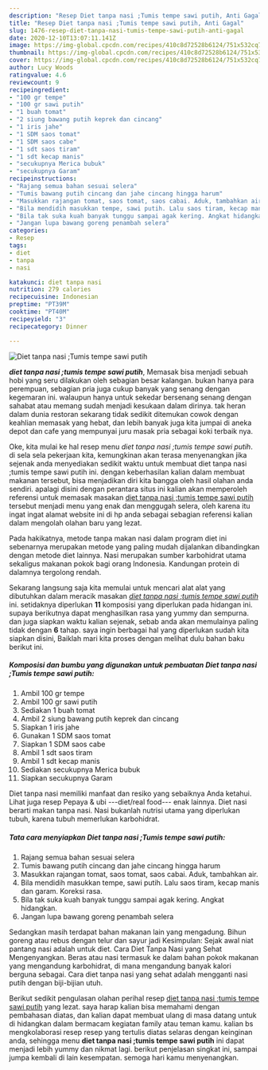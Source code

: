 ```yaml
---
description: "Resep Diet tanpa nasi ;Tumis tempe sawi putih, Anti Gagal"
title: "Resep Diet tanpa nasi ;Tumis tempe sawi putih, Anti Gagal"
slug: 1476-resep-diet-tanpa-nasi-tumis-tempe-sawi-putih-anti-gagal
date: 2020-12-10T13:07:11.141Z
image: https://img-global.cpcdn.com/recipes/410c8d72528b6124/751x532cq70/diet-tanpa-nasi-tumis-tempe-sawi-putih-foto-resep-utama.jpg
thumbnail: https://img-global.cpcdn.com/recipes/410c8d72528b6124/751x532cq70/diet-tanpa-nasi-tumis-tempe-sawi-putih-foto-resep-utama.jpg
cover: https://img-global.cpcdn.com/recipes/410c8d72528b6124/751x532cq70/diet-tanpa-nasi-tumis-tempe-sawi-putih-foto-resep-utama.jpg
author: Lucy Woods
ratingvalue: 4.6
reviewcount: 9
recipeingredient:
- "100 gr tempe"
- "100 gr sawi putih"
- "1 buah tomat"
- "2 siung bawang putih keprek dan cincang"
- "1 iris jahe"
- "1 SDM saos tomat"
- "1 SDM saos cabe"
- "1 sdt saos tiram"
- "1 sdt kecap manis"
- "secukupnya Merica bubuk"
- "secukupnya Garam"
recipeinstructions:
- "Rajang semua bahan sesuai selera"
- "Tumis bawang putih cincang dan jahe cincang hingga harum"
- "Masukkan rajangan tomat, saos tomat, saos cabai. Aduk, tambahkan air."
- "Bila mendidih masukkan tempe, sawi putih. Lalu saos tiram, kecap manis dan garam. Koreksi rasa."
- "Bila tak suka kuah banyak tunggu sampai agak kering. Angkat hidangkan."
- "Jangan lupa bawang goreng penambah selera"
categories:
- Resep
tags:
- diet
- tanpa
- nasi

katakunci: diet tanpa nasi 
nutrition: 279 calories
recipecuisine: Indonesian
preptime: "PT39M"
cooktime: "PT40M"
recipeyield: "3"
recipecategory: Dinner

---
```



![Diet tanpa nasi ;Tumis tempe sawi putih](https://img-global.cpcdn.com/recipes/410c8d72528b6124/751x532cq70/diet-tanpa-nasi-tumis-tempe-sawi-putih-foto-resep-utama.jpg)

<b><i>diet tanpa nasi ;tumis tempe sawi putih</i></b>, Memasak bisa menjadi sebuah hobi yang seru dilakukan oleh sebagian besar kalangan. bukan hanya para perempuan, sebagian pria juga cukup banyak yang senang dengan kegemaran ini. walaupun hanya untuk sekedar bersenang senang dengan sahabat atau memang sudah menjadi kesukaan dalam dirinya. tak heran dalam dunia restoran sekarang tidak sedikit ditemukan cowok dengan keahlian memasak yang hebat, dan lebih banyak juga kita jumpai di aneka depot dan cafe yang mempunyai juru masak pria sebagai koki terbaik nya.

Oke, kita mulai ke hal resep menu <i>diet tanpa nasi ;tumis tempe sawi putih</i>. di sela sela pekerjaan kita, kemungkinan akan terasa menyenangkan jika sejenak anda menyediakan sedikit waktu untuk membuat diet tanpa nasi ;tumis tempe sawi putih ini. dengan keberhasilan kalian dalam membuat makanan tersebut, bisa menjadikan diri kita bangga oleh hasil olahan anda sendiri. apalagi disini dengan perantara situs ini kalian akan memperoleh referensi untuk memasak masakan <u>diet tanpa nasi ;tumis tempe sawi putih</u> tersebut menjadi menu yang enak dan menggugah selera, oleh karena itu ingat ingat alamat website ini di hp anda sebagai sebagian referensi kalian dalam mengolah olahan baru yang lezat.

Pada hakikatnya, metode tanpa makan nasi dalam program diet ini sebenarnya merupakan metode yang paling mudah dijalankan dibandingkan dengan metode diet lainnya. Nasi merupakan sumber karbohidrat utama sekaligus makanan pokok bagi orang Indonesia. Kandungan protein di dalamnya tergolong rendah.


Sekarang langsung saja kita memulai untuk mencari alat alat yang dibutuhkan dalam meracik masakan <u><i>diet tanpa nasi ;tumis tempe sawi putih</i></u> ini. setidaknya diperlukan <b>11</b> komposisi yang diperlukan pada hidangan ini. supaya berikutnya dapat menghasilkan rasa yang yummy dan sempurna. dan juga siapkan waktu kalian sejenak, sebab anda akan memulainya paling tidak dengan <b>6</b> tahap. saya ingin berbagai hal yang diperlukan sudah kita siapkan disini, Baiklah mari kita proses dengan melihat dulu bahan baku berikut ini.

<!--inarticleads1-->

##### Komposisi dan bumbu yang digunakan untuk pembuatan Diet tanpa nasi ;Tumis tempe sawi putih:

1. Ambil 100 gr tempe
1. Ambil 100 gr sawi putih
1. Sediakan 1 buah tomat
1. Ambil 2 siung bawang putih keprek dan cincang
1. Siapkan 1 iris jahe
1. Gunakan 1 SDM saos tomat
1. Siapkan 1 SDM saos cabe
1. Ambil 1 sdt saos tiram
1. Ambil 1 sdt kecap manis
1. Sediakan secukupnya Merica bubuk
1. Siapkan secukupnya Garam


Diet tanpa nasi memiliki manfaat dan resiko yang sebaiknya Anda ketahui. Lihat juga resep Pepaya &amp; ubi ---diet/real food--- enak lainnya. Diet nasi berarti makan tanpa nasi. Nasi bukanlah nutrisi utama yang diperlukan tubuh, karena tubuh memerlukan karbohidrat. 

<!--inarticleads2-->

##### Tata cara menyiapkan Diet tanpa nasi ;Tumis tempe sawi putih:

1. Rajang semua bahan sesuai selera
1. Tumis bawang putih cincang dan jahe cincang hingga harum
1. Masukkan rajangan tomat, saos tomat, saos cabai. Aduk, tambahkan air.
1. Bila mendidih masukkan tempe, sawi putih. Lalu saos tiram, kecap manis dan garam. Koreksi rasa.
1. Bila tak suka kuah banyak tunggu sampai agak kering. Angkat hidangkan.
1. Jangan lupa bawang goreng penambah selera


Sedangkan masih terdapat bahan makanan lain yang mengadung. Bihun goreng atau rebus dengan telur dan sayur jadi Kesimpulan: Sejak awal niat pantang nasi adalah untuk diet. Cara Diet Tanpa Nasi yang Sehat Mengenyangkan. Beras atau nasi termasuk ke dalam bahan pokok makanan yang mengandung karbohidrat, di mana mengandung banyak kalori berguna sebagai. Cara diet tanpa nasi yang sehat adalah mengganti nasi putih dengan biji-bijian utuh. 

Berikut sedikit pengulasan olahan perihal resep <u>diet tanpa nasi ;tumis tempe sawi putih</u> yang lezat. saya harap kalian bisa memahami dengan pembahasan diatas, dan kalian dapat membuat ulang di masa datang untuk di hidangkan dalam bermacam kegiatan family atau teman kamu. kalian bs mengkolaborasi resep resep yang tertulis diatas selaras dengan keinginan anda, sehingga menu <b>diet tanpa nasi ;tumis tempe sawi putih</b> ini dapat menjadi lebih yummy dan nikmat lagi. berikut penjelasan singkat ini, sampai jumpa kembali di lain kesempatan. semoga hari kamu menyenangkan.
